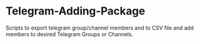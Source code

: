 # Telegram-Adding-Package
Scripts to export telegram group/channel members and to CSV file and add members to desired Telegram Groups or Channels.
